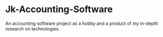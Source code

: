 # Jk-Accounting-Software
An accounting software project as a hobby and a product of my in-depth research on technologies.
